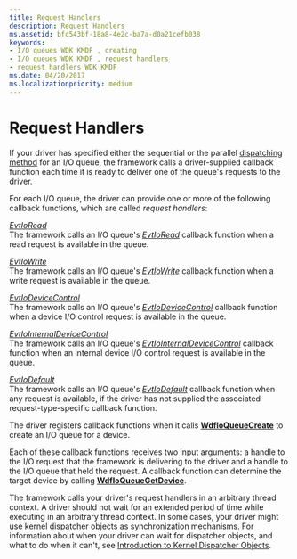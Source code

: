 ```yaml
---
title: Request Handlers
description: Request Handlers
ms.assetid: bfc543bf-18a8-4e2c-ba7a-d0a21cefb038
keywords:
- I/O queues WDK KMDF , creating
- I/O queues WDK KMDF , request handlers
- request handlers WDK KMDF
ms.date: 04/20/2017
ms.localizationpriority: medium
---
```


# Request Handlers





If your driver has specified either the sequential or the parallel [dispatching method](dispatching-methods-for-i-o-requests.md) for an I/O queue, the framework calls a driver-supplied callback function each time it is ready to deliver one of the queue's requests to the driver.

For each I/O queue, the driver can provide one or more of the following callback functions, which are called *request handlers*:

<a href="" id="evtioread"></a>[*EvtIoRead*](https://msdn.microsoft.com/library/windows/hardware/ff541776)  
The framework calls an I/O queue's [*EvtIoRead*](https://msdn.microsoft.com/library/windows/hardware/ff541776) callback function when a read request is available in the queue.

<a href="" id="evtiowrite"></a>[*EvtIoWrite*](https://msdn.microsoft.com/library/windows/hardware/ff541813)  
The framework calls an I/O queue's [*EvtIoWrite*](https://msdn.microsoft.com/library/windows/hardware/ff541813) callback function when a write request is available in the queue.

<a href="" id="evtiodevicecontrol"></a>[*EvtIoDeviceControl*](https://msdn.microsoft.com/library/windows/hardware/ff541758)  
The framework calls an I/O queue's [*EvtIoDeviceControl*](https://msdn.microsoft.com/library/windows/hardware/ff541758) callback function when a device I/O control request is available in the queue.

<a href="" id="evtiointernaldevicecontrol"></a>[*EvtIoInternalDeviceControl*](https://msdn.microsoft.com/library/windows/hardware/ff541768)  
The framework calls an I/O queue's [*EvtIoInternalDeviceControl*](https://msdn.microsoft.com/library/windows/hardware/ff541768) callback function when an internal device I/O control request is available in the queue.

<a href="" id="evtiodefault"></a>[*EvtIoDefault*](https://msdn.microsoft.com/library/windows/hardware/ff541757)  
The framework calls an I/O queue's [*EvtIoDefault*](https://msdn.microsoft.com/library/windows/hardware/ff541757) callback function when any request is available, if the driver has not supplied the associated request-type-specific callback function.

The driver registers callback functions when it calls [**WdfIoQueueCreate**](https://msdn.microsoft.com/library/windows/hardware/ff547401) to create an I/O queue for a device.

Each of these callback functions receives two input arguments: a handle to the I/O request that the framework is delivering to the driver and a handle to the I/O queue that held the request. A callback function can determine the target device by calling [**WdfIoQueueGetDevice**](https://msdn.microsoft.com/library/windows/hardware/ff547421).

The framework calls your driver's request handlers in an arbitrary thread context. A driver should not wait for an extended period of time while executing in an arbitrary thread context. In some cases, your driver might use kernel dispatcher objects as synchronization mechanisms. For information about when your driver can wait for dispatcher objects, and what to do when it can't, see [Introduction to Kernel Dispatcher Objects](https://msdn.microsoft.com/library/windows/hardware/ff548068).

 

 





